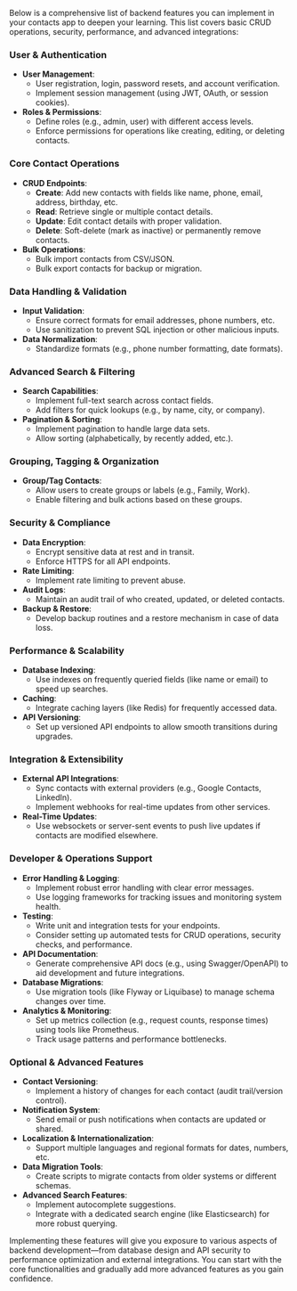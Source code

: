 Below is a comprehensive list of backend features you can implement in your contacts app to deepen your learning. This list covers basic CRUD operations, security, performance, and advanced integrations:

### User & Authentication

- **User Management**:
  - User registration, login, password resets, and account verification.
  - Implement session management (using JWT, OAuth, or session cookies).
- **Roles & Permissions**:
  - Define roles (e.g., admin, user) with different access levels.
  - Enforce permissions for operations like creating, editing, or deleting contacts.

### Core Contact Operations

- **CRUD Endpoints**:
  - **Create**: Add new contacts with fields like name, phone, email, address, birthday, etc.
  - **Read**: Retrieve single or multiple contact details.
  - **Update**: Edit contact details with proper validation.
  - **Delete**: Soft-delete (mark as inactive) or permanently remove contacts.
- **Bulk Operations**:
  - Bulk import contacts from CSV/JSON.
  - Bulk export contacts for backup or migration.

### Data Handling & Validation

- **Input Validation**:
  - Ensure correct formats for email addresses, phone numbers, etc.
  - Use sanitization to prevent SQL injection or other malicious inputs.
- **Data Normalization**:
  - Standardize formats (e.g., phone number formatting, date formats).

### Advanced Search & Filtering

- **Search Capabilities**:
  - Implement full-text search across contact fields.
  - Add filters for quick lookups (e.g., by name, city, or company).
- **Pagination & Sorting**:
  - Implement pagination to handle large data sets.
  - Allow sorting (alphabetically, by recently added, etc.).

### Grouping, Tagging & Organization

- **Group/Tag Contacts**:
  - Allow users to create groups or labels (e.g., Family, Work).
  - Enable filtering and bulk actions based on these groups.

### Security & Compliance

- **Data Encryption**:
  - Encrypt sensitive data at rest and in transit.
  - Enforce HTTPS for all API endpoints.
- **Rate Limiting**:
  - Implement rate limiting to prevent abuse.
- **Audit Logs**:
  - Maintain an audit trail of who created, updated, or deleted contacts.
- **Backup & Restore**:
  - Develop backup routines and a restore mechanism in case of data loss.

### Performance & Scalability

- **Database Indexing**:
  - Use indexes on frequently queried fields (like name or email) to speed up searches.
- **Caching**:
  - Integrate caching layers (like Redis) for frequently accessed data.
- **API Versioning**:
  - Set up versioned API endpoints to allow smooth transitions during upgrades.

### Integration & Extensibility

- **External API Integrations**:
  - Sync contacts with external providers (e.g., Google Contacts, LinkedIn).
  - Implement webhooks for real-time updates from other services.
- **Real-Time Updates**:
  - Use websockets or server-sent events to push live updates if contacts are modified elsewhere.

### Developer & Operations Support

- **Error Handling & Logging**:
  - Implement robust error handling with clear error messages.
  - Use logging frameworks for tracking issues and monitoring system health.
- **Testing**:
  - Write unit and integration tests for your endpoints.
  - Consider setting up automated tests for CRUD operations, security checks, and performance.
- **API Documentation**:
  - Generate comprehensive API docs (e.g., using Swagger/OpenAPI) to aid development and future integrations.
- **Database Migrations**:
  - Use migration tools (like Flyway or Liquibase) to manage schema changes over time.
- **Analytics & Monitoring**:
  - Set up metrics collection (e.g., request counts, response times) using tools like Prometheus.
  - Track usage patterns and performance bottlenecks.

### Optional & Advanced Features

- **Contact Versioning**:
  - Implement a history of changes for each contact (audit trail/version control).
- **Notification System**:
  - Send email or push notifications when contacts are updated or shared.
- **Localization & Internationalization**:
  - Support multiple languages and regional formats for dates, numbers, etc.
- **Data Migration Tools**:
  - Create scripts to migrate contacts from older systems or different schemas.
- **Advanced Search Features**:
  - Implement autocomplete suggestions.
  - Integrate with a dedicated search engine (like Elasticsearch) for more robust querying.

Implementing these features will give you exposure to various aspects of backend development—from database design and API security to performance optimization and external integrations. You can start with the core functionalities and gradually add more advanced features as you gain confidence.
